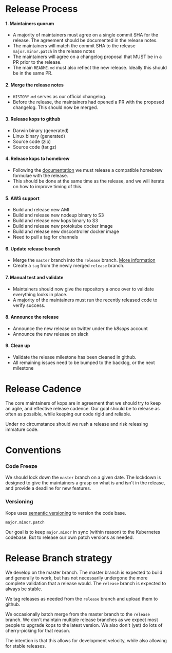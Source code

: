 # Release Process

#### 1. Maintainers quorum

* A majority of maintainers must agree on a single commit SHA for the release. The agreement should be documented in the release notes.
* The maintainers will match the commit SHA to the release `major.minor.patch` in the release notes
* The maintainers will agree on a changelog proposal that MUST be in a PR prior to the release.
* The main `README.md` must also reflect the new release. Ideally this should be in the same PR.

#### 2. Merge the release notes

* `HISTORY.md` serves as our official changelog.
* Before the release, the maintainers had opened a PR with the proposed changelog. This should now be merged.


#### 3. Release kops to github

*  Darwin binary (generated)
*  Linux binary (generated)
*  Source code (zip)
*  Source code (tar.gz)

#### 4. Release kops to homebrew

* Following the [documentation](development/homebrew.md) we must release a compatible homebrew formulae with the release.
* This should be done at the same time as the release, and we will iterate on how to improve timing of this.

#### 5. AWS support

* Build and release new AMI
* Build and release new nodeup binary to S3
* Build and release new kops binary to S3
* Build and release new protokube docker image
* Build and release new dnscontroller docker image
* Need to pull a tag for channels

#### 6. Update release branch

* Merge the `master` branch into the `release` branch. [More information](releases.md#branch-strategy)
* Create a `tag` from the newly merged `release` branch.

#### 7. Manual test and validate

* Maintainers should now give the repository a once over to validate everything looks in place.
* A majority of the maintainers must run the recently released code to verify success.

#### 8. Announce the release

* Announce the new release on twitter under the *k8sops* account
* Announce the new release on slack

#### 9. Clean up

* Validate the release milestone has been cleaned in github.
* All remaining issues need to be bumped to the backlog, or the next milestone



# Release Cadence

The core maintainers of kops are in agreement that we should try to keep an agile, and effective release cadence. Our goal should be to release as often as possible, while keeping our code rigid and reliable.

Under no circumstance should we rush a release and risk releasing immature code.

# Conventions

### Code Freeze

We should lock down the `master` branch on a given date. The lockdown is designed to give the maintainers a grasp on what is and isn't in the release, and provide a deadline for new features.

### Versioning

Kops uses [semantic versioning](http://semver.org/) to version the code base.

```
major.minor.patch
```

Our goal is to keep `major.minor` in sync (within reason) to the Kubernetes codebase. But to release our own patch versions as needed.

# Release Branch strategy

We develop on the master branch.  The master branch is expected to build and generally to work,
but has not necessarily undergone the more complete validation that a release would.  The `release`
branch is expected to always be stable.

We tag releases as needed from the `release` branch and upload them to github.

We occasionally batch merge from the master branch to the `release` branch.  We don't maintain
multiple release branches as we expect most people to upgrade kops to the latest version.  We also
don't (yet) do lots of cherry-picking for that reason.

The intention is that this allows for development velocity, while also allowing for stable releases.
